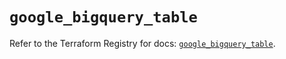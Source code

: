 # `google_bigquery_table`

Refer to the Terraform Registry for docs: [`google_bigquery_table`](https://registry.terraform.io/providers/hashicorp/google-beta/6.17.0/docs/resources/google_bigquery_table).
